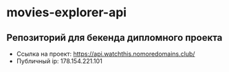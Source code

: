 # movies-explorer-api

## Репозиторий для бекенда дипломного проекта

- Ссылка на проект: <https://api.watchthis.nomoredomains.club/>
- Публичный ip: 178.154.221.101
